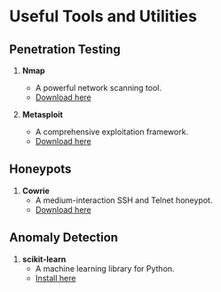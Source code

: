 # Useful Tools and Utilities

## Penetration Testing
1. **Nmap**
   - A powerful network scanning tool.
   - [Download here](https://nmap.org/download.html)

2. **Metasploit**
   - A comprehensive exploitation framework.
   - [Download here](https://www.metasploit.com/)

## Honeypots
1. **Cowrie**
   - A medium-interaction SSH and Telnet honeypot.
   - [Download here](https://github.com/cowrie/cowrie)

## Anomaly Detection
1. **scikit-learn**
   - A machine learning library for Python.
   - [Install here](https://scikit-learn.org/stable/install.html)
